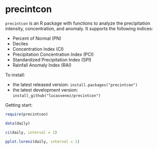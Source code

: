 # precintcon

`precintcon` is an R package with functions to analyze the precipitation intensity, 
concentration, and anomaly. It supports the following indices:

* Percent of Normal (PN)
* Deciles
* Concentration Index (CI)
* Precipitation Concentration Index (PCI)
* Standardized Precipitation Index (SPI) 
* Rainfall Anomaly Index (RAI)

To install:

* the latest released version: `install.packages("precintcon")`
* the latest development version: `install_github("lucasvenez/precintcon")`

Getting start:

```R
require(precintcon)

data(daily)

ci(daily, interval = 1)

pplot.lorenz(daily, interval = 1)
```